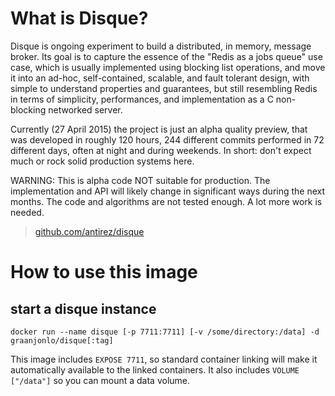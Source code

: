 # What is Disque?

Disque is ongoing experiment to build a distributed, in memory, message broker. Its goal is to capture the essence of the "Redis as a jobs queue" use case, which is usually implemented using blocking list operations, and move it into an ad-hoc, self-contained, scalable, and fault tolerant design, with simple to understand properties and guarantees, but still resembling Redis in terms of simplicity, performances, and implementation as a C non-blocking networked server.

Currently (27 April 2015) the project is just an alpha quality preview, that was developed in roughly 120 hours, 244 different commits performed in 72 different days, often at night and during weekends. In short: don't expect much or rock solid production systems here.

WARNING: This is alpha code NOT suitable for production. The implementation and API will likely change in significant ways during the next months. The code and algorithms are not tested enough. A lot more work is needed.

> [github.com/antirez/disque](https://github.com/antirez/disque)

# How to use this image

## start a disque instance

    docker run --name disque [-p 7711:7711] [-v /some/directory:/data] -d graanjonlo/disque[:tag]

This image includes `EXPOSE 7711`, so standard container linking will make it automatically available to the linked containers. It also includes `VOLUME ["/data"]` so you can mount a data volume.

